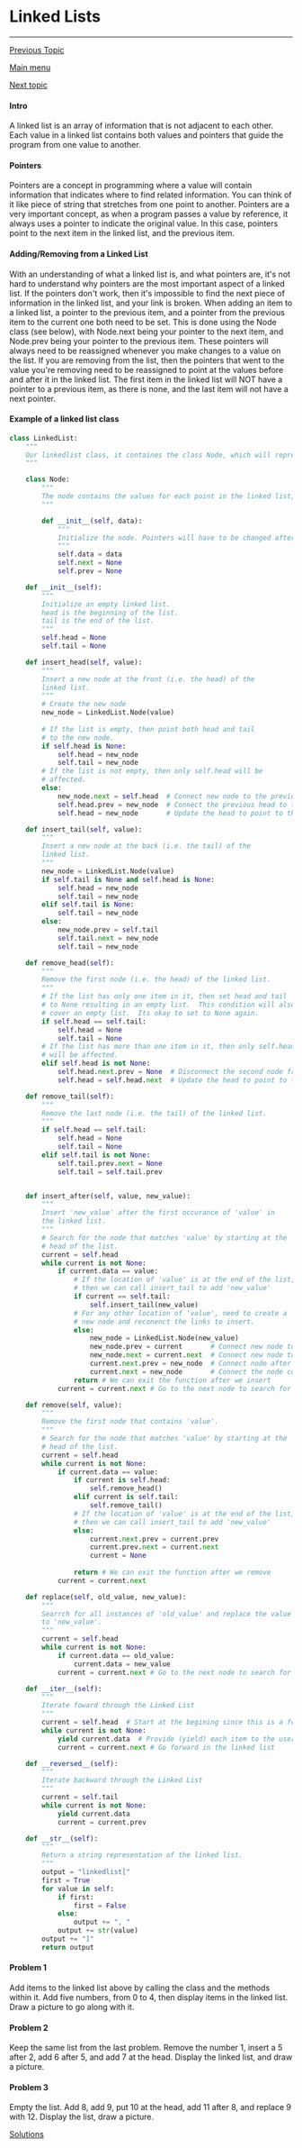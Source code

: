 # Linked Lists
---
[Previous Topic](1-topic_stacks.md)

[Main menu](0-welcome.md)

[Next topic](3-topic_trees.md)
#### Intro
A linked list is an array of information that is not adjacent to each other. Each value in a linked list contains both values and pointers that guide the program from one value to another.

#### Pointers
Pointers are a concept in programming where a value will contain information that indicates where to find related information. You can think of it like piece of string that stretches from one point to another. Pointers are a very important concept, as when a program passes a value by reference, it always uses a pointer to indicate the original value. In this case, pointers point to the next item in the linked list, and the previous item.

#### Adding/Removing from a Linked List
With an understanding of what a linked list is, and what pointers are, it's not hard to understand why pointers are the most important aspect of a linked list. If the pointers don't work, then it's impossible to find the next piece of information in the linked list, and your link is broken.
When adding an item to a linked list, a pointer to the previous item, and a pointer from the previous item to the current one both need to be set. This is done using the Node class (see below), with Node.next being your pointer to the next item, and Node.prev being your pointer to the previous item. These pointers will always need to be reassigned whenever you make changes to a value on the list. 
If you are removing from the list, then the pointers that went to the value you're removing need to be reassigned to point at the values before and after it in the linked list.
The first item in the linked list will NOT have a pointer to a previous item, as there is none, and the last item will not have a next pointer.

#### Example of a linked list class
```python
class LinkedList:
    """
    Our linkedlist class, it containes the class Node, which will represent each item on our linked list.
    """

    class Node:
        """
        The node contains the values for each point in the linked list, as well as the pointers to the previous and next values.
        """

        def __init__(self, data):
            """ 
            Initialize the node. Pointers will have to be changed after every value is added.
            """
            self.data = data
            self.next = None
            self.prev = None

    def __init__(self):
        """
        Initialize an empty linked list.
        head is the beginning of the list.
        tail is the end of the list.
        """
        self.head = None
        self.tail = None

    def insert_head(self, value):
        """
        Insert a new node at the front (i.e. the head) of the
        linked list.
        """
        # Create the new node
        new_node = LinkedList.Node(value)  
        
        # If the list is empty, then point both head and tail
        # to the new node.
        if self.head is None:
            self.head = new_node
            self.tail = new_node
        # If the list is not empty, then only self.head will be
        # affected.
        else:
            new_node.next = self.head  # Connect new node to the previous head     
            self.head.prev = new_node  # Connect the previous head to the new node 
            self.head = new_node       # Update the head to point to the new node   

    def insert_tail(self, value):
        """
        Insert a new node at the back (i.e. the tail) of the 
        linked list.
        """
        new_node = LinkedList.Node(value)
        if self.tail is None and self.head is None:
            self.head = new_node
            self.tail = new_node
        elif self.tail is None:
            self.tail = new_node
        else:
            new_node.prev = self.tail
            self.tail.next = new_node
            self.tail = new_node

    def remove_head(self):
        """ 
        Remove the first node (i.e. the head) of the linked list.
        """
        # If the list has only one item in it, then set head and tail 
        # to None resulting in an empty list.  This condition will also
        # cover an empty list.  Its okay to set to None again.
        if self.head == self.tail:
            self.head = None
            self.tail = None
        # If the list has more than one item in it, then only self.head
        # will be affected.
        elif self.head is not None:
            self.head.next.prev = None  # Disconnect the second node from the first node
            self.head = self.head.next  # Update the head to point to the second node

    def remove_tail(self):
        """
        Remove the last node (i.e. the tail) of the linked list.
        """
        if self.head == self.tail:
            self.head = None
            self.tail = None
        elif self.tail is not None:
            self.tail.prev.next = None
            self.tail = self.tail.prev


    def insert_after(self, value, new_value):
        """
        Insert 'new_value' after the first occurance of 'value' in
        the linked list.
        """
        # Search for the node that matches 'value' by starting at the 
        # head of the list.
        current = self.head
        while current is not None:
            if current.data == value:
                # If the location of 'value' is at the end of the list,
                # then we can call insert_tail to add 'new_value'
                if current == self.tail:
                    self.insert_tail(new_value)
                # For any other location of 'value', need to create a 
                # new node and reconenct the links to insert.
                else:
                    new_node = LinkedList.Node(new_value)
                    new_node.prev = current       # Connect new node to the node containing 'value'
                    new_node.next = current.next  # Connect new node to the node after 'value'
                    current.next.prev = new_node  # Connect node after 'value' to the new node
                    current.next = new_node       # Connect the node containing 'value' to the new node
                return # We can exit the function after we insert
            current = current.next # Go to the next node to search for 'value'

    def remove(self, value):
        """
        Remove the first node that contains 'value'.
        """
        # Search for the node that matches 'value' by starting at the 
        # head of the list.
        current = self.head
        while current is not None:
            if current.data == value:
                if current is self.head:
                    self.remove_head()
                elif current is self.tail:
                    self.remove_tail()
                # If the location of 'value' is at the end of the list,
                # then we can call insert_tail to add 'new_value'
                else:
                    current.next.prev = current.prev
                    current.prev.next = current.next
                    current = None
                    
                return # We can exit the function after we remove
            current = current.next

    def replace(self, old_value, new_value):
        """
        Searrch for all instances of 'old_value' and replace the value 
        to 'new_value'.
        """
        current = self.head
        while current is not None:
            if current.data == old_value:
                current.data = new_value
            current = current.next # Go to the next node to search for 'value'

    def __iter__(self):
        """
        Iterate foward through the Linked List
        """
        current = self.head  # Start at the begining since this is a forward iteration.
        while current is not None:
            yield current.data  # Provide (yield) each item to the user
            current = current.next # Go forward in the linked list

    def __reversed__(self):
        """
        Iterate backward through the Linked List
        """
        current = self.tail
        while current is not None:
            yield current.data 
            current = current.prev

    def __str__(self):
        """
        Return a string representation of the linked list.
        """
        output = "linkedlist["
        first = True
        for value in self:
            if first:
                first = False
            else:
                output += ", "
            output += str(value)
        output += "]"
        return output
```

#### Problem 1
Add items to the linked list above by calling the class and the methods within it. Add five numbers, from 0 to 4, then display items in the linked list. Draw a picture to go along with it.

#### Problem 2
Keep the same list from the last problem. Remove the number 1, insert a 5 after 2, add 6 after 5, and add 7 at the head. Display the linked list, and draw a picture.

#### Problem 3
Empty the list. Add 8, add 9, put 10 at the head, add 11 after 8, and replace 9 with 12. Display the list, draw a picture.

[Solutions](solution2_linked_list.md)